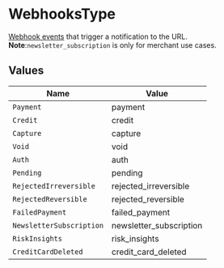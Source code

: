 # WebhooksType

[Webhook events](https://help.bolt.com/developers/guides/webhooks/#transaction-hook-types) that trigger a notification to the URL.  **Note**:`newsletter_subscription` is only for merchant use cases.



## Values

| Name                     | Value                    |
| ------------------------ | ------------------------ |
| `Payment`                | payment                  |
| `Credit`                 | credit                   |
| `Capture`                | capture                  |
| `Void`                   | void                     |
| `Auth`                   | auth                     |
| `Pending`                | pending                  |
| `RejectedIrreversible`   | rejected_irreversible    |
| `RejectedReversible`     | rejected_reversible      |
| `FailedPayment`          | failed_payment           |
| `NewsletterSubscription` | newsletter_subscription  |
| `RiskInsights`           | risk_insights            |
| `CreditCardDeleted`      | credit_card_deleted      |